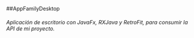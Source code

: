 ##AppFamilyDesktop

###### Aplicación de escritorio con JavaFx, RXJava y RetroFit, para consumir la API de mi proyecto.